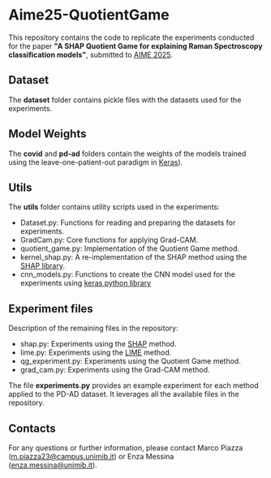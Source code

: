 # Aime25-QuotientGame
This repository contains the code to replicate the experiments conducted for the paper **"A SHAP Quotient Game for explaining Raman Spectroscopy classification models"**, submitted to [AIME 2025]([url](https://aime25.aimedicine.info/)).

## Dataset
The **dataset** folder contains pickle files with the datasets used for the experiments.

## Model Weights
The **covid** and **pd-ad** folders contain the weights of the models trained using the leave-one-patient-out paradigm in [Keras]([url](https://keras.io/))).

## Utils
The **utils** folder contains utility scripts used in the experiments:

- Dataset.py: Functions for reading and preparing the datasets for experiments.
- GradCam.py: Core functions for applying Grad-CAM.
- quotient_game.py: Implementation of the Quotient Game method.
- kernel_shap.py: A re-implementation of the SHAP method using the [SHAP library]([url](https://shap.readthedocs.io/en/latest/)).
- cnn_models.py: Functions to create the CNN model used for the experiments using [keras python library]([url](https://keras.io/))

## Experiment files
Description of the remaining files in the repository:

- shap.py: Experiments using the [SHAP]([url](https://shap.readthedocs.io/en/latest/)) method.
- lime.py: Experiments using the [LIME]([url](https://github.com/marcotcr/lime)) method.
- qg_experiment.py: Experiments using the Quotient Game method.
- grad_cam.py: Experiments using the Grad-CAM method.

The file **experiments.py** provides an example experiment for each method applied to the PD-AD dataset. It leverages all the available files in the repository.

## Contacts

For any questions or further information, please contact Marco Piazza (m.piazza23@campus.unimib.it) or Enza Messina (enza.messina@unimib.it).
